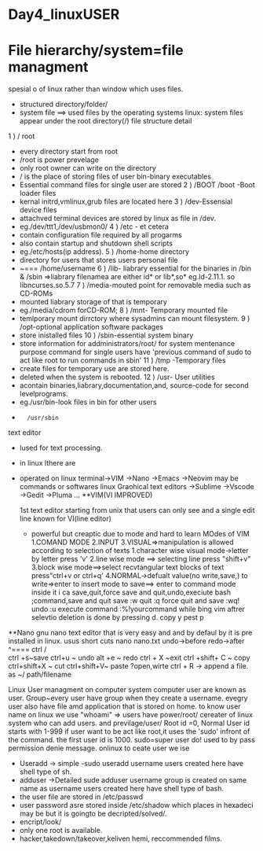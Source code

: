 # Day4_linuxUSER
# File hierarchy/system=file managment
 spesial o of linux rather than window which uses files.
 - structured directory/folder/
 - system file ==> used files by the operating systems
 linux: system files appear under the root directory(/)
 file structure detail
 
1 )
/ root
 - every directory start from root
 - /root is power prevelage
 - only root owner can write on the directory
 - / is the place of storing files of user
 bin-binary executables
 - Essential command files for single user are stored 
2 )
/BOOT
 /boot -Boot loader files
 - kernal initrd,vmlinux,grub files are located here
 3 )
 /dev-Essensial device files
 - attachved terminal devices are stored by linux as file in /dev.
 - eg./dev/ttt1,/dev/usbmon0/
 4 )
 /etc - et cetera
 - contain configuration file required by all progarms
 - also contain startup and shutdown  shell scripts
 - eg./etc/hosts(ip address).
 5 )
 /home-home directory
 - directory for users that stores users personal file
 - ~=== /home/username
6 ) 
/lib- liabrary essential for the binaries in /bin & /sbin
 =>liabrary filenamea are either id*  or lib*,so*
 eg.Id-2.11.1. so libncurses.so.5.7
7 ) 
/media-mouted point for removable media such as CD-ROMs
 - mounted  liabrary storage of that is temporary
 - eg./media/cdrom forCD-ROM;
 8 )
 /mnt- Temporary mounted file
 - temlporary mount dirrctory where sysadmins can mount filesystem.
9 )
/opt-optional application software packages 
 - store inistalled files
 10 )
 /sbin-essential system binary 
 - store information for addministrators/root/ for system mentenance purpose 
 command for single users have 'previous command of sudo to act like root to run  commands in sbin'
 11 )
 /tmp -Temporary files
 - create files for temporary use are stored here.
 - deleted when the system is rebooted.
12 )
/usr- User utilities
 - acontain binaries,liabrary,documentation,and, source-code for second  levelprograms.
 - eg./usr/bin-look files in bin for other users
 -       /usr/sbin
 
 text editor
 - lused for text processing.
 - in linux lthere are
 - operated  on linux terminal->VIM
                  ->Nano
                  ->Emacs
                  ->Neovim
    may be commands or softwares
    linux Graohical text editors
    ->Sublime
     ->Vscode
     ->Gedit
     ->Pluma ...
     **VIM(VI IMPROVED)
     
     1st text editor starting from unix that users can only see and a single edit line known for VI(line editor) 
     - powerful but creaptic due to mode and hard to learn
     MOdes of VIM
     1.COMAND MODE
     2.INPUT
     3.VISUAL=>manipulation is allowed
     according to selection of texts
     1.character wise visual mode->letter by letter
     press 'v'
     2.line wise mode ==> selecting line press "shift+v"
     3.block wise mode==>select recvtangular text blocks of text press"ctrl+v or ctrl+q'
     4.NORMAL->defualt value(no write,save,)
     to write=>enter to insert mode
     to save==> enter  to command mode inside it i ca  save,quit,force save and quit,undo,execiute bash ;command,save and quit
     save :w
     quit :q
     force quit and save :wq!
     undo :u
     execute command :%!yourcommand
     while bing vim aftrer selevtio deletion is done by pressing d.
     copy y
     pest p


**Nano 
gnu nano text editor that is very easy and and by defaul by it is pre installed in linux. usus short cuts
nano nano.txt
undo->before
redo->after
^====   ctrl /    
ctrl +s~save
ctrl+u  ~ undo
alt +e ~ redo
ctrl + X ~exit
ctrl +shift+ C ~ copy
ctrl+shift+X ~ cut
ctrl+shift+V~ paste
?open,wirte 
ctrl + R -> append a file. as  ~/ path/filename


Linux User managment
 on  computer system computer user are known as user.
 Group~every user have group when they create a username.
 evegry user also have file amd application that is stored on home.
 to know user name on linux we use "whoami"
 => users have power/root/ cereater of linux system who can add users. and previlage/user/
  Root id =0,
  Normal User id starts with 1-999
  if user want to be act like root,it uses the 'sudo' infront of the command.
  the first user id is 1000.
  sudo=super user do! used to by pass permission  denie message.
  onlinux to ceate user we ise
  - Useradd -> simple
  -sudo useradd username
  users created here have shell type of sh.
  - adduser ->Detailed
sude adduser username
group is created on same name as username
 users created here have shell type of bash.
 - the user file are stored in /etc/passwd
 - user password asre stored inside /etc/shadow which places in hexadeci may be but it is goingto be  decripted/solved/.
 - encript/look/
 - only one root is available.
 - hacker,takedown/takeover,keliven hemi, reccommended films.
